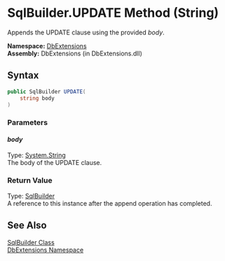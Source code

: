 SqlBuilder.UPDATE Method (String)
=================================
Appends the UPDATE clause using the provided *body*.

**Namespace:** [DbExtensions][1]  
**Assembly:** DbExtensions (in DbExtensions.dll)

Syntax
------

```csharp
public SqlBuilder UPDATE(
	string body
)
```

### Parameters

#### *body*
Type: [System.String][2]  
The body of the UPDATE clause.

### Return Value
Type: [SqlBuilder][3]  
A reference to this instance after the append operation has completed.

See Also
--------
[SqlBuilder Class][3]  
[DbExtensions Namespace][1]  

[1]: ../README.md
[2]: http://msdn.microsoft.com/en-us/library/s1wwdcbf
[3]: README.md